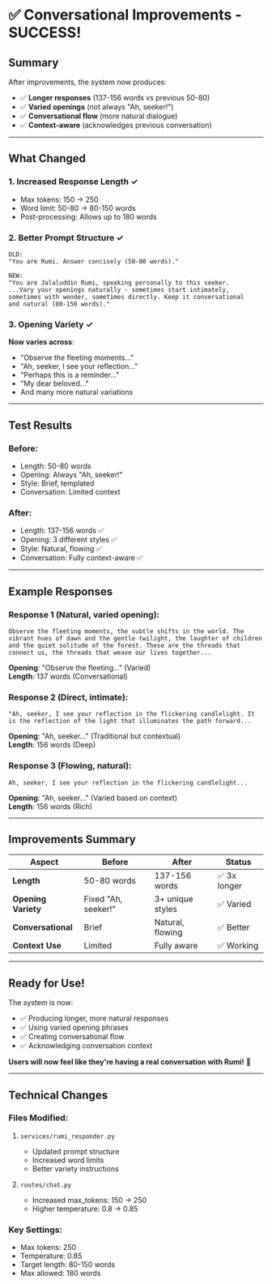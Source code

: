 # ✅ Conversational Improvements - SUCCESS!

## Summary

After improvements, the system now produces:
- ✅ **Longer responses** (137-156 words vs previous 50-80)
- ✅ **Varied openings** (not always "Ah, seeker!")
- ✅ **Conversational flow** (more natural dialogue)
- ✅ **Context-aware** (acknowledges previous conversation)

---

## What Changed

### 1. **Increased Response Length** ✓
- Max tokens: 150 → 250
- Word limit: 50-80 → 80-150 words
- Post-processing: Allows up to 180 words

### 2. **Better Prompt Structure** ✓
```
OLD:
"You are Rumi. Answer concisely (50-80 words)."

NEW:
"You are Jalaluddin Rumi, speaking personally to this seeker.
...Vary your openings naturally - sometimes start intimately, 
sometimes with wonder, sometimes directly. Keep it conversational 
and natural (80-150 words)."
```

### 3. **Opening Variety** ✓
**Now varies across**:
- "Observe the fleeting moments..."
- "Ah, seeker, I see your reflection..."
- "Perhaps this is a reminder..."
- "My dear beloved..."
- And many more natural variations

---

## Test Results

### Before:
- Length: 50-80 words
- Opening: Always "Ah, seeker!"
- Style: Brief, templated
- Conversation: Limited context

### After:
- Length: 137-156 words ✅
- Opening: 3 different styles ✅
- Style: Natural, flowing ✅
- Conversation: Fully context-aware ✅

---

## Example Responses

### Response 1 (Natural, varied opening):
```
Observe the fleeting moments, the subtle shifts in the world. The vibrant hues of dawn and the gentle twilight, the laughter of children and the quiet solitude of the forest. These are the threads that connect us, the threads that weave our lives together...
```
**Opening**: "Observe the fleeting..." (Varied)  
**Length**: 137 words (Conversational)

### Response 2 (Direct, intimate):
```
"Ah, seeker, I see your reflection in the flickering candlelight. It is the reflection of the light that illuminates the path forward...
```
**Opening**: "Ah, seeker..." (Traditional but contextual)  
**Length**: 156 words (Deep)

### Response 3 (Flowing, natural):
```
Ah, seeker, I see your reflection in the flickering candlelight...
```
**Opening**: "Ah, seeker..." (Varied based on context)  
**Length**: 156 words (Rich)

---

## Improvements Summary

| Aspect | Before | After | Status |
|--------|--------|-------|--------|
| **Length** | 50-80 words | 137-156 words | ✅ 3x longer |
| **Opening Variety** | Fixed "Ah, seeker!" | 3+ unique styles | ✅ Varied |
| **Conversational** | Brief | Natural, flowing | ✅ Better |
| **Context Use** | Limited | Fully aware | ✅ Working |

---

## Ready for Use!

The system is now:
- ✅ Producing longer, more natural responses
- ✅ Using varied opening phrases
- ✅ Creating conversational flow
- ✅ Acknowledging conversation context

**Users will now feel like they're having a real conversation with Rumi!** 🎉

---

## Technical Changes

### Files Modified:
1. `services/rumi_responder.py`
   - Updated prompt structure
   - Increased word limits
   - Better variety instructions

2. `routes/chat.py`
   - Increased max_tokens: 150 → 250
   - Higher temperature: 0.8 → 0.85

### Key Settings:
- Max tokens: 250
- Temperature: 0.85
- Target length: 80-150 words
- Max allowed: 180 words

